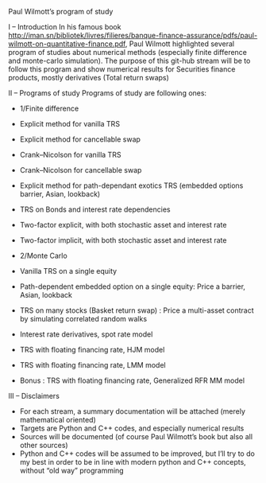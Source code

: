 Paul Wilmott’s program of study

I – Introduction
In his famous book http://iman.sn/bibliotek/livres/filieres/banque-finance-assurance/pdfs/paul-wilmott-on-quantitative-finance.pdf, Paul Wilmott highlighted several program of studies about numerical methods (especially finite difference and monte-carlo simulation). The purpose of this git-hub stream will be to follow this program and show numerical results for Securities finance products, mostly derivatives (Total return swaps)

II – Programs of study
Programs of study are following ones:

-	1/Finite difference
   - Explicit method for vanilla TRS 
   - Explicit method for cancellable swap 
   - Crank–Nicolson for vanilla TRS 
   - Crank–Nicolson for cancellable swap
   - Explicit method for path-dependant exotics TRS (embedded options barrier, Asian, lookback)
   - TRS on Bonds and interest rate dependencies
   - Two-factor explicit, with both stochastic asset and interest rate
   - Two-factor implicit, with both stochastic asset and interest rate
   
-	2/Monte Carlo
- Vanilla TRS  on a single equity
- Path-dependent embedded option on a single equity: Price a barrier, Asian, lookback
- TRS on many stocks (Basket return swap) : Price a multi-asset contract by simulating correlated random walks
- Interest rate derivatives, spot rate model
- TRS with floating financing rate, HJM model
- TRS with floating financing rate, LMM model
- Bonus : TRS with floating financing rate, Generalized RFR MM model

III – Disclaimers
-	For each stream, a summary documentation will be attached (merely mathematical oriented)
-	Targets are Python and C++ codes, and especially numerical results
-	Sources will be documented (of course Paul Wilmott’s book but also all other sources)
-	Python and C++ codes will be assumed to be improved, but I’ll try to do my best in order to be in line with modern python and C++ concepts, without “old way” programming
